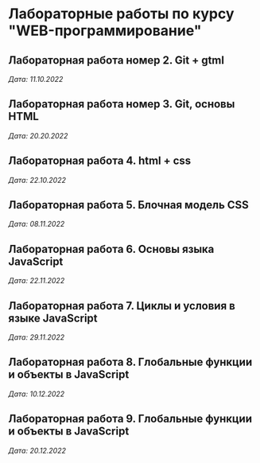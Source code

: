 # Лабораторные работы по курсу "WEB-программирование"

## Лабораторная работа номер 2. Git + gtml

*Дата: 11.10.2022*

## Лабораторная работа номер 3. Git, основы HTML

*Дата: 20.20.2022*

## Лабораторная работа 4. html + css

*Дата: 22.10.2022*

## Лабораторная работа 5. Блочная модель CSS

*Дата: 08.11.2022*

## Лабораторная работа 6. Основы языка JavaScript

*Дата: 22.11.2022*

## Лабораторная работа 7. Циклы и условия в языке JavaScript

*Дата: 29.11.2022*

## Лабораторная работа 8. Глобальные функции и объекты в JavaScript

*Дата: 10.12.2022*

## Лабораторная работа 9. Глобальные функции и объекты в JavaScript

*Дата: 20.12.2022*